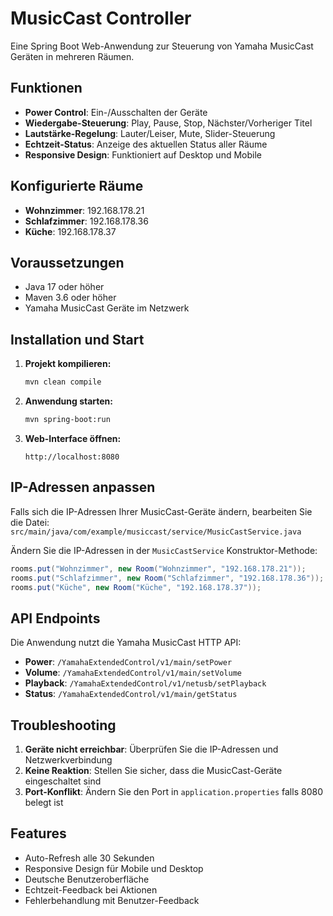 # MusicCast Controller

Eine Spring Boot Web-Anwendung zur Steuerung von Yamaha MusicCast Geräten in mehreren Räumen.

## Funktionen

- **Power Control**: Ein-/Ausschalten der Geräte
- **Wiedergabe-Steuerung**: Play, Pause, Stop, Nächster/Vorheriger Titel
- **Lautstärke-Regelung**: Lauter/Leiser, Mute, Slider-Steuerung
- **Echtzeit-Status**: Anzeige des aktuellen Status aller Räume
- **Responsive Design**: Funktioniert auf Desktop und Mobile

## Konfigurierte Räume

- **Wohnzimmer**: 192.168.178.21
- **Schlafzimmer**: 192.168.178.36
- **Küche**: 192.168.178.37

## Voraussetzungen

- Java 17 oder höher
- Maven 3.6 oder höher
- Yamaha MusicCast Geräte im Netzwerk

## Installation und Start

1. **Projekt kompilieren:**
   ```bash
   mvn clean compile
   ```

2. **Anwendung starten:**
   ```bash
   mvn spring-boot:run
   ```

3. **Web-Interface öffnen:**
   ```
   http://localhost:8080
   ```

## IP-Adressen anpassen

Falls sich die IP-Adressen Ihrer MusicCast-Geräte ändern, bearbeiten Sie die Datei:
`src/main/java/com/example/musiccast/service/MusicCastService.java`

Ändern Sie die IP-Adressen in der `MusicCastService` Konstruktor-Methode:

```java
rooms.put("Wohnzimmer", new Room("Wohnzimmer", "192.168.178.21"));
rooms.put("Schlafzimmer", new Room("Schlafzimmer", "192.168.178.36"));
rooms.put("Küche", new Room("Küche", "192.168.178.37"));
```

## API Endpoints

Die Anwendung nutzt die Yamaha MusicCast HTTP API:

- **Power**: `/YamahaExtendedControl/v1/main/setPower`
- **Volume**: `/YamahaExtendedControl/v1/main/setVolume`
- **Playback**: `/YamahaExtendedControl/v1/netusb/setPlayback`
- **Status**: `/YamahaExtendedControl/v1/main/getStatus`

## Troubleshooting

1. **Geräte nicht erreichbar**: Überprüfen Sie die IP-Adressen und Netzwerkverbindung
2. **Keine Reaktion**: Stellen Sie sicher, dass die MusicCast-Geräte eingeschaltet sind
3. **Port-Konflikt**: Ändern Sie den Port in `application.properties` falls 8080 belegt ist

## Features

- Auto-Refresh alle 30 Sekunden
- Responsive Design für Mobile und Desktop
- Deutsche Benutzeroberfläche
- Echtzeit-Feedback bei Aktionen
- Fehlerbehandlung mit Benutzer-Feedback
